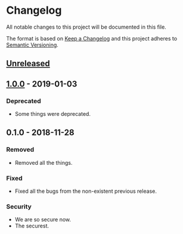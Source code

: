 # Changelog
All notable changes to this project will be documented in this file.

The format is based on [Keep a Changelog](http://keepachangelog.com/en/1.0.0/)
and this project adheres to [Semantic Versioning](http://semver.org/spec/v2.0.0.html).

## [Unreleased]

## [1.0.0] - 2019-01-03
### Deprecated
- Some things were deprecated.

## 0.1.0 - 2018-11-28
### Removed
- Removed all
  the things.

### Fixed
- Fixed all the bugs from the non-existent previous release.

### Security
- We are so secure now.
- The securest.

[Unreleased]: https://github.com/conjurinc/evoke/compare/v1.0.0...HEAD
[1.0.0]: https://github.com/conjurinc/evoke/compare/v0.1.0...v1.0.0
